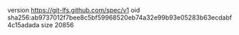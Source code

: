 version https://git-lfs.github.com/spec/v1
oid sha256:ab9737012f7bee8c5bf59968520eb74a32e99b93e05283b63ecdabf4c15adada
size 20856
